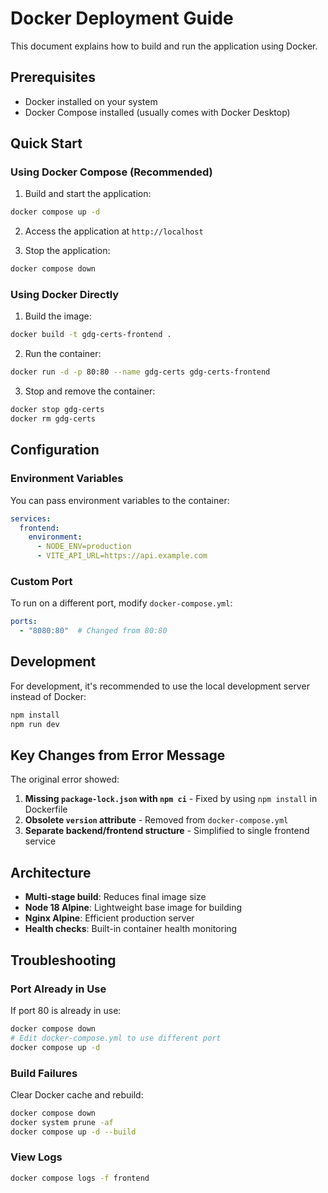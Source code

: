 # Docker Deployment Guide

This document explains how to build and run the application using Docker.

## Prerequisites

- Docker installed on your system
- Docker Compose installed (usually comes with Docker Desktop)

## Quick Start

### Using Docker Compose (Recommended)

1. Build and start the application:
```bash
docker compose up -d
```

2. Access the application at `http://localhost`

3. Stop the application:
```bash
docker compose down
```

### Using Docker Directly

1. Build the image:
```bash
docker build -t gdg-certs-frontend .
```

2. Run the container:
```bash
docker run -d -p 80:80 --name gdg-certs gdg-certs-frontend
```

3. Stop and remove the container:
```bash
docker stop gdg-certs
docker rm gdg-certs
```

## Configuration

### Environment Variables

You can pass environment variables to the container:

```yaml
services:
  frontend:
    environment:
      - NODE_ENV=production
      - VITE_API_URL=https://api.example.com
```

### Custom Port

To run on a different port, modify `docker-compose.yml`:

```yaml
ports:
  - "8080:80"  # Changed from 80:80
```

## Development

For development, it's recommended to use the local development server instead of Docker:

```bash
npm install
npm run dev
```

## Key Changes from Error Message

The original error showed:
1. **Missing `package-lock.json` with `npm ci`** - Fixed by using `npm install` in Dockerfile
2. **Obsolete `version` attribute** - Removed from `docker-compose.yml`
3. **Separate backend/frontend structure** - Simplified to single frontend service

## Architecture

- **Multi-stage build**: Reduces final image size
- **Node 18 Alpine**: Lightweight base image for building
- **Nginx Alpine**: Efficient production server
- **Health checks**: Built-in container health monitoring

## Troubleshooting

### Port Already in Use

If port 80 is already in use:
```bash
docker compose down
# Edit docker-compose.yml to use different port
docker compose up -d
```

### Build Failures

Clear Docker cache and rebuild:
```bash
docker compose down
docker system prune -af
docker compose up -d --build
```

### View Logs

```bash
docker compose logs -f frontend
```

